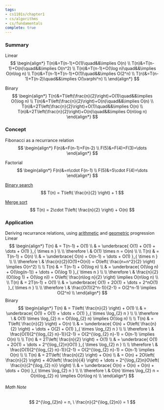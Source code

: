 ```yaml
---
tags:
- cs1101s/chapter1
- cs/algorithms
- cs/fundamentals
complete: true
---
```

### Summary
Linear
$$
\begin{align*}  
T(n)&=T(n-1)+O(1)\quad&&\implies O(n) \\  
T(n)&=T(n-1)+O(n)\quad&&\implies O(n^2) \\  
T(n)&=T(n-1)+O(\log n)\quad&&\implies O(n\log n) \\  
T(n)&=T(n-1)+T(n-1)+O(1)\quad&&\implies O(2^n) \\  
T(n)&=T(n-1)+T(n-2)\quad&&\implies O(\varphi^n) \\
\end{align*}
$$

Binary
$$
\begin{align*}  
T(n)&=T\left(\frac{n}{2}\right)+O(1)\quad&&\implies O(\log n) \\  
T(n)&=T\left(\frac{n}{2}\right)+O(n)\quad&&\implies O(n) \\  
T(n)&=2T\left(\frac{n}{2}\right)+O(1)\quad&&\implies O(n) \\  
T(n)&=2T\left(\frac{n}{2}\right)+O(n)\quad&&\implies O(n\log n)  
\end{align*}
$$
### Concept
Fibonacci as a recurrance relation
$$
\begin{align*}
F(n)&=F(n-1)+F(n-2) \\
F(5)&=F(4)+F(3)=\dots
\end{align*}
$$

Factorial
$$
\begin{align*}
F(n)&=n\cdot F(n-1) \\
F(5)&=5\cdot F(4)=\dots
\end{align*}
$$

[Binary search](/labyrinth/notes/cs/cs1101s/searching#^e5eb03)
$$
T(n) = T\left( \frac{n}{2} \right) + 1
$$

[Merge sort](/labyrinth/notes/cs/cs1101s/sorting#^98f7dd)
$$
T(n) = 2\cdot T\left( \frac{n}{2} \right) + O(n)
$$
### Application
Deriving recurrance relations, using [arithmetic](/labyrinth/notes/math/ma1301/arithmetic_series) and [geometric](/labyrinth/notes/math/ma1301/geometric_series) progression
Linear
$$
\begin{align*}
T(n) & = T(n-1) + O(1) \\
& = \underbrace{ O(1) + O(1) + \dots + O(1) }_{ \times n } \\
\\
\therefore \ & O(1) \times n = O(n) \\
\\
T(n) & = T(n-1) + O(n) \\
& = \underbrace{ O(n) + O(n-1) + \dots + O(1) }_{ \times n } \\
\\
\therefore \ & \frac{n}{2}(O(1)+O(n)) = O\left( \frac{n+n^2}{2} \right) \implies O(n^2) \\
\\
T(n) & = T(n-1) + O(\log n) \\
& = \underbrace{ O(\log n) + O(\log(n-1)) + \dots + O(\log 1) }_{ \times n } \\
\\
\therefore \ & \frac{n}{2}(O(\log 1) + O(\log n)) = O\left( \frac{n\log n}{2} \right) \implies O(n\log n) \\
\\
T(n) & = 2T(n-1) + O(1) \\
& = \underbrace{ O(1) + 2O(1) + \dots + 2^nO(1) }_{ \times n } \\
\\
\therefore \ & \frac{O(1)(2^n-1)}{2-1} = O(2^n-1) \implies O(2^n) \\
\end{align*}
$$
Binary
$$
\begin{align*}
T(n) & = T\left( \frac{n}{2} \right) + O(1) \\
& = \underbrace{ O(1) + O(1) + \dots + O(1) }_{ \times \log_{2} n } \\
\\
\therefore \ & O(1) \times \log_{2} n = O(\log_{2} n) \implies O(\log n) \\
\\
T(n) & = T\left( \frac{n}{2} \right) + O(n) \\
& = \underbrace{ O(n) + O\left( \frac{n}{2} \right) + \dots + O(2) + O(1) }_{ \times \log_{2} n } \\
\\
\therefore \ & \frac{O(1)(2^{\log_{2} n}-1)}{2-1} = O(2^{\log_{2} n}-1) = O(n-1) \implies O(n) \\
\\
T(n) & = 2T\left( \frac{n}{2} \right) + O(1) \\
& = \underbrace{ O(1) + 2O(1) + \dots + 2^{\log_{2}n}O(1) }_{ \times \log_{2} n } \\
\\
\therefore \ & \frac{O(1)(2^{\log_{2} n}-1)}{2-1} = O(2^{\log_{2} n}-1) = O(n-1) \implies O(n) \\
\\
T(n) & = 2T\left( \frac{n}{2} \right) + O(n) \\
& = O(n) + 2O\left( \frac{n}{2} \right) + 4O\left( \frac{n}{4} \right) + \dots + 2^{\log_{2}n}O\left( \frac{n}{2^{\log_{2} n}} \right) \\
& = \underbrace{ O(n) + O(n) + O(n) + \dots + O(n) }_{ \times \log_{2} n } \\
\\
\therefore \ & O(n) \times \log_{2} n = O(n\log_{2} n) \implies O(n\log n) \\
\end{align*}
$$
###### Math Note
$$
2^{\log_{2}n} = n, \ \frac{n}{2^{\log_{2}n}} = 1
$$